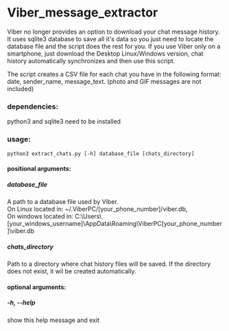 # Viber_message_extractor
Viber no longer provides an option to download your chat message history. It uses sqlite3 database to save all it's data so you just need to locate the database file and the script does the rest for you. If you use Viber only on a smartphone, just download the Desktop Linux/Windows version, chat history automatically synchronizes and then use this script.

The script creates a CSV file for each chat you have in the following format: date, sender_name, message_text. (photo and GIF messages are not included)

### dependencies:
python3 and sqlite3 need to be installed

### usage:
`python3 extract_chats.py [-h] database_file [chats_directory]`

#### positional arguments:

##### database_file   
A path to a database file used by Viber.  
On Linux located in: ~/.ViberPC/[your_phone_number]/viber.db,  
On windows located in: C:\Users\\[your_windows_username]\AppData\Roaming\ViberPC\[your_phone_number]\viber.db

##### chats_directory
Path to a directory where chat history files will be saved. If the directory does not exist, it wil be created automatically.

#### optional arguments:

##### -h, --help
show this help message and exit
